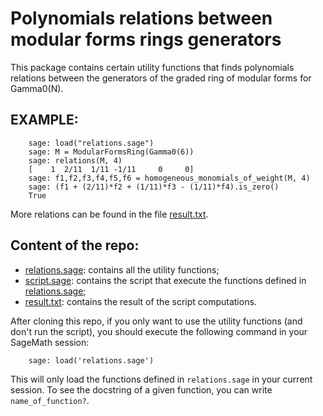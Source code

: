 # Polynomials relations between modular forms rings generators

This package contains certain utility functions that finds polynomials relations between
the generators of the graded ring of modular forms for Gamma0(N).

## EXAMPLE:

```sage
    sage: load("relations.sage")
    sage: M = ModularFormsRing(Gamma0(6))
    sage: relations(M, 4)
    [    1  2/11  1/11 -1/11     0     0]
    sage: f1,f2,f3,f4,f5,f6 = homogeneous_monomials_of_weight(M, 4)
    sage: (f1 + (2/11)*f2 + (1/11)*f3 - (1/11)*f4).is_zero()
    True
```

More relations can be found in the file [result.txt](https://github.com/DavidAyotte/modforms_poly_rel/blob/main/result.txt).

## Content of the repo:

* [relations.sage](https://github.com/DavidAyotte/modforms_poly_rel/blob/main/relations.sage): contains all the utility functions;
* [script.sage](https://github.com/DavidAyotte/modforms_poly_rel/blob/main/script.sage): contains the script that execute the functions defined in [relations.sage](https://github.com/DavidAyotte/modforms_poly_rel/blob/main/relations.sage);
* [result.txt](https://github.com/DavidAyotte/modforms_poly_rel/blob/main/result.txt): contains the result of the script computations.

After cloning this repo, if you only want to use the utility functions (and don't run the script), you should execute the following command in your SageMath session:

```sage
    sage: load('relations.sage')
```

This will only load the functions defined in `relations.sage` in your current session. To see the docstring of a given function, you can write `name_of_function?`.
